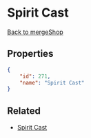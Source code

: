 # Spirit Cast

<no description available>

[Back to mergeShop](../merge-shops.md)

## Properties

```json
{
    "id": 271,
    "name": "Spirit Cast"
}
```

## Related

- [Spirit Cast](../items/15721-spirit-cast.md)

